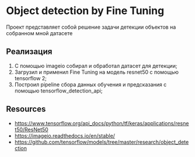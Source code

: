 # Object detection by Fine Tuning
Проект представляет собой решение задачи детекции объектов на собранном мной датасете
## Реализация
1) С помощью imageio собирал и обработал датасет для детекции;
2) Загрузил и применил Fine Tuning на модель resnet50 с помощью tensorflow 2;
3) Построил pipeline сбора данных обучения и предсказания с помощью tensorflow_detection_api;
## Resources
- https://www.tensorflow.org/api_docs/python/tf/keras/applications/resnet50/ResNet50
- https://imageio.readthedocs.io/en/stable/
- https://github.com/tensorflow/models/tree/master/research/object_detection